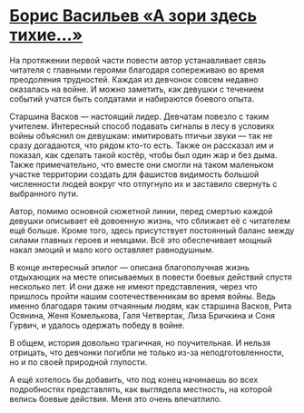 # [Борис Васильев «А зори здесь тихие…»](vk.com/@ip.biblioworm-boris-vasilev-a-zori-zdes-tihie)

На протяжении первой части повести автор устанавливает связь читателя с главными героями благодаря сопереживаю во время преодоления трудностей.
Каждая из девчонок совсем недавно оказалась на войне.
И можно заметить, как девушки с течением событий учатся быть солдатами и набираются боевого опыта.

Старшина Васков — настоящий лидер.
Девчатам повезло с таким учителем.
Интересный способ подавать сигналы в лесу в условиях войны объяснил он девушкам: имитировать птичьи звуки — так не сразу догадаются, что рядом кто-то есть.
Также он рассказал им и показал, как сделать такой костёр, чтобы был один жар и без дыма.
Также примечательно, что вместе они смогли на таком маленьком участке территории создать для фашистов видимость большой численности людей вокруг что отпугнуло их и заставило свернуть с выбранного пути.

Автор, помимо основной сюжетной линии, перед смертью каждой девушки описывает её довоенную жизнь, что сближает её с читателем ещё больше.
Кроме того, здесь присутствует постоянный баланс между силами главных героев и немцами.
Всё это обеспечивает мощный накал эмоций и мало кого оставляет равнодушным.

В конце интересный эпилог — описана благополучная жизнь отдыхающих на месте описываемых в повести боевых действий спустя несколько лет.
И они даже не имеют представления, через что пришлось пройти нашим соотечественникам во время войны.
Ведь именно благодаря таким отчаянным людям, как старшина Васков, Рита Осянина, Женя Комелькова, Галя Четвертак, Лиза Бричкина и Соня Гурвич, и удалось одержать победу в войне.

В общем, история довольно трагичная, но поучительная.
И нельзя отрицать, что девчонки погибли не только из-за неподготовленности, но и по своей природной глупости.

А ещё хотелось бы добавить, что под конец начинаешь во всех подробностях представлять, как выглядела местность, на которой велись боевые действия.
Меня это очень впечатлило.
